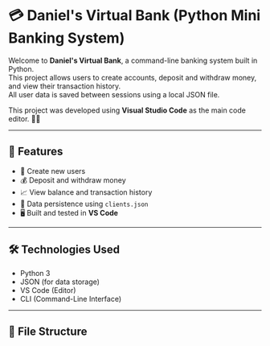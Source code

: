 # 💳 Daniel's Virtual Bank (Python Mini Banking System)

Welcome to **Daniel's Virtual Bank**, a command-line banking system built in Python.  
This project allows users to create accounts, deposit and withdraw money, and view their transaction history.  
All user data is saved between sessions using a local JSON file.

This project was developed using **Visual Studio Code** as the main code editor. 🧑‍💻

---

## 🚀 Features

- 🔐 Create new users
- 💰 Deposit and withdraw money
- 📈 View balance and transaction history
- 💾 Data persistence using `clients.json`
- 🖥 Built and tested in **VS Code**

---

## 🛠️ Technologies Used

- Python 3
- JSON (for data storage)
- VS Code (Editor)
- CLI (Command-Line Interface)

---

## 📂 File Structure
